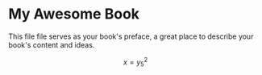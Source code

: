 # My Awesome Book

This file file serves as your book's preface, a great place to describe your book's content and ideas.



$$x = y^2_5$$


